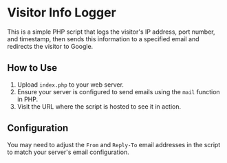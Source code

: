 # Visitor Info Logger

This is a simple PHP script that logs the visitor's IP address, port number, and timestamp, then sends this information to a specified email and redirects the visitor to Google.

## How to Use

1. Upload `index.php` to your web server.
2. Ensure your server is configured to send emails using the `mail` function in PHP.
3. Visit the URL where the script is hosted to see it in action.

## Configuration

You may need to adjust the `From` and `Reply-To` email addresses in the script to match your server's email configuration.
